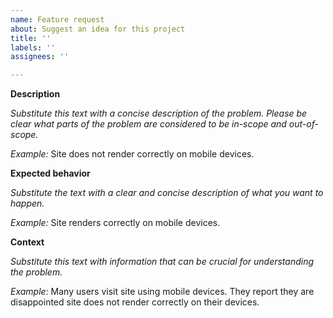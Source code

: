 ```yaml
---
name: Feature request
about: Suggest an idea for this project
title: ''
labels: ''
assignees: ''

---
```


**Description**

_Substitute this text with a concise description of the problem. Please be clear what parts of the problem are considered to be in-scope and out-of-scope._

_Example:_ Site does not render correctly on mobile devices.

**Expected behavior**

_Substitute the text with a clear and concise description of what you want to happen._

_Example:_ Site renders correctly on mobile devices.

**Context**

_Substitute this text with information that can be crucial for understanding the problem._

_Example:_ Many users visit site using mobile devices. They report they are disappointed site does not render correctly on their devices.
